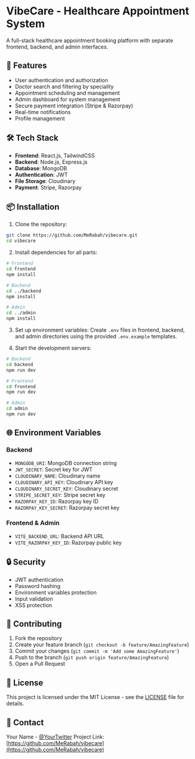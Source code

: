 # VibeCare - Healthcare Appointment System

A full-stack healthcare appointment booking platform with separate frontend, backend, and admin interfaces.

## 🚀 Features

- User authentication and authorization
- Doctor search and filtering by speciality
- Appointment scheduling and management
- Admin dashboard for system management
- Secure payment integration (Stripe & Razorpay)
- Real-time notifications
- Profile management

## 🛠️ Tech Stack

- **Frontend**: React.js, TailwindCSS
- **Backend**: Node.js, Express.js
- **Database**: MongoDB
- **Authentication**: JWT
- **File Storage**: Cloudinary
- **Payment**: Stripe, Razorpay

## 📦 Installation

1. Clone the repository:
```bash
git clone https://github.com/MeRabah/vibecare.git
cd vibecare
```

2. Install dependencies for all parts:
```bash
# Frontend
cd frontend
npm install

# Backend
cd ../backend
npm install

# Admin
cd ../admin
npm install
```

3. Set up environment variables:
Create `.env` files in frontend, backend, and admin directories using the provided `.env.example` templates.

4. Start the development servers:
```bash
# Backend
cd backend
npm run dev

# Frontend
cd frontend
npm run dev

# Admin
cd admin
npm run dev
```

## 🌐 Environment Variables

### Backend
- `MONGODB_URI`: MongoDB connection string
- `JWT_SECRET`: Secret key for JWT
- `CLOUDINARY_NAME`: Cloudinary name
- `CLOUDINARY_API_KEY`: Cloudinary API key
- `CLOUDINARY_SECRET_KEY`: Cloudinary secret
- `STRIPE_SECRET_KEY`: Stripe secret key
- `RAZORPAY_KEY_ID`: Razorpay key ID
- `RAZORPAY_KEY_SECRET`: Razorpay secret key

### Frontend & Admin
- `VITE_BACKEND_URL`: Backend API URL
- `VITE_RAZORPAY_KEY_ID`: Razorpay public key

## 🔒 Security

- JWT authentication
- Password hashing
- Environment variables protection
- Input validation
- XSS protection

## 🤝 Contributing

1. Fork the repository
2. Create your feature branch (`git checkout -b feature/AmazingFeature`)
3. Commit your changes (`git commit -m 'Add some AmazingFeature'`)
4. Push to the branch (`git push origin feature/AmazingFeature`)
5. Open a Pull Request

## 📝 License

This project is licensed under the MIT License - see the [LICENSE](LICENSE) file for details.

## 👥 Contact

Your Name - [@YourTwitter](https://twitter.com/YourTwitter)
Project Link: [https://github.com/MeRabah/vibecare](https://github.com/MeRabah/vibecare)
